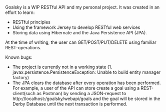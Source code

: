Goalsky is a WIP RESTful API and my personal project. It was created in an effort to learn:
* RESTful principles
* Using the framework Jersey to develop RESTful web services
* Storing data using Hibernate and the Java Persistence API (JPA).

At the time of writing, the user can GET/POST/PUT/DELETE using familiar REST-operations. 

Known bugs:
* The project is currently not in a working state (1. javax.persistence.PersistenceException: Unable to build entity manager factory)
* The JPA clears the database after every operation has been performed. For example, a user of the API can store create 
a goal using a REST-client(such as Postman) by sending a JSON-request to http://localhost:<port>/goalsky/webapi/goals and 
the goal will be stored in the Derby Database until the next transaction is performed.

